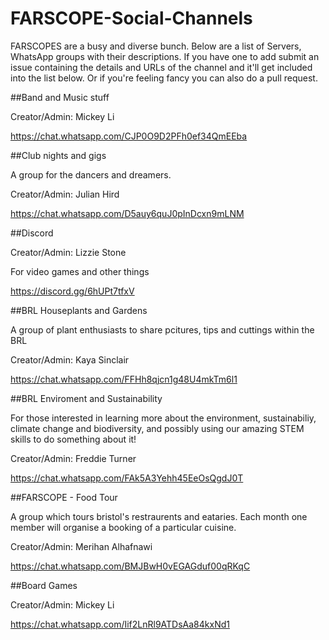 # FARSCOPE-Social-Channels

FARSCOPES are a busy and diverse bunch. Below are a list of Servers, WhatsApp groups with their descriptions. If you have one to add submit an issue containing the details and URLs of the channel and it'll get included into the list below. Or if you're feeling fancy you can also do a pull request.

##Band and Music stuff

Creator/Admin: Mickey Li

https://chat.whatsapp.com/CJP0O9D2PFh0ef34QmEEba 

##Club nights and gigs

A group for the dancers and dreamers. 

Creator/Admin: Julian Hird

https://chat.whatsapp.com/D5auy6quJ0pInDcxn9mLNM

##Discord 

Creator/Admin: Lizzie Stone

For video games and other things

https://discord.gg/6hUPt7tfxV

##BRL Houseplants and Gardens

A group of plant enthusiasts to share pcitures, tips and cuttings within the BRL

Creator/Admin: Kaya Sinclair

https://chat.whatsapp.com/FFHh8qjcn1g48U4mkTm6l1

##BRL Enviroment and Sustainability

For those interested in learning more about the environment, sustainabiliy, climate change and biodiversity, and possibly using our amazing STEM skills to do something about it!

Creator/Admin: Freddie Turner

https://chat.whatsapp.com/FAk5A3Yehh45EeOsQgdJ0T

##FARSCOPE - Food Tour

A group which tours bristol's restraurents and eataries. Each month one member will organise a booking of a particular cuisine.

Creator/Admin: Merihan Alhafnawi

https://chat.whatsapp.com/BMJBwH0vEGAGduf00qRKqC

##Board Games

Creator/Admin: Mickey Li

https://chat.whatsapp.com/Iif2LnRl9ATDsAa84kxNd1
